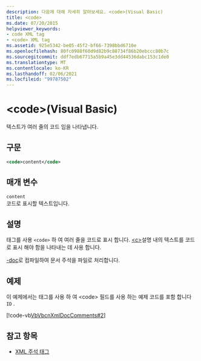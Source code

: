 ```yaml
---
description: 다음에 대해 자세히 알아보세요. <code>(Visual Basic)
title: <code>
ms.date: 07/20/2015
helpviewer_keywords:
- code XML tag
- <code> XML tag
ms.assetid: 925e5342-be05-45f2-bf66-7398bbd6710e
ms.openlocfilehash: 80fc0988f60d9d82b9c88734f86b20ebccc80b7c
ms.sourcegitcommit: ddf7edb67715a5b9a45e3dd44536dabc153c1de0
ms.translationtype: MT
ms.contentlocale: ko-KR
ms.lasthandoff: 02/06/2021
ms.locfileid: "99787502"
---
```

# <a name="code-visual-basic"></a>\<code>(Visual Basic)

텍스트가 여러 줄의 코드 임을 나타냅니다.  
  
## <a name="syntax"></a>구문  
  
```xml  
<code>content</code>  
```  
  
## <a name="parameters"></a>매개 변수  

 `content`  
 코드로 표시할 텍스트입니다.  
  
## <a name="remarks"></a>설명  

 태그를 사용 `<code>` 하 여 여러 줄을 코드로 표시 합니다. [\<c>](c.md)설명 내의 텍스트를 코드로 표시 해야 함을 나타내는 데 사용 합니다.  
  
 [-doc](../../reference/command-line-compiler/doc.md)로 컴파일하여 문서 주석을 파일로 처리합니다.  
  
## <a name="example"></a>예제  

 이 예제에서는 태그를 사용 하 여 \<code> 필드를 사용 하는 예제 코드를 포함 합니다 `ID` .  
  
 [!code-vb[VbVbcnXmlDocComments#2](~/samples/snippets/visualbasic/VS_Snippets_VBCSharp/VbVbcnXmlDocComments/VB/Class1.vb#2)]  
  
## <a name="see-also"></a>참고 항목

- [XML 주석 태그](index.md)

